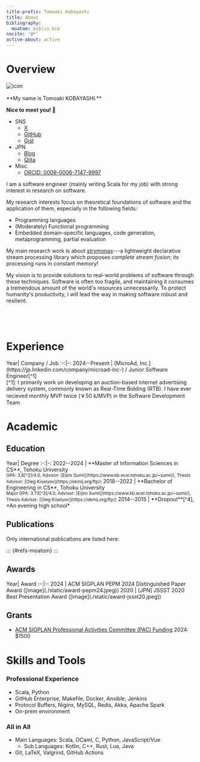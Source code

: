 ```yaml
---
title-prefix: Tomoaki Kobayashi
title: About
bibliography:
  moatom: biblio.bib
nocite: '@*'
active-about: active
---
```


# Overview

<div class="container">
  <!-- <img src="https://moatom.github.io/profile/static/icon.png" alt="icon" width="100px"
       style="margin-left: 20pt; margin-right: 20pt;" /> -->
  <img src="./static/me.jpg" alt="icon" class="image"/>
  <!-- <img src="./static/me.jpg" alt="icon" width="250px"
       style="margin-left: 20pt; margin-right: 20pt;" /> -->
  <div class="text">
  **My name is Tomoaki KOBAYASHI.**

  **Nice to meet you! 🤗**

  - SNS
    - [X](https://twitter.com/moatom)
    - [GitHub](https://github.com/moatom)
    - [Gist](https://gist.github.com/moatom)
  - JPN
    - [Blog](https://moatom.blogspot.com/)
    - [Qiita](https://qiita.com/moatom)
  - Misc.
    - [ORCID: 0009-0006-7147-9997](https://orcid.org/0009-0006-7147-9997)
  <!-- - **[Quora](https://www.quora.com/profile/Tomoaki-Kobayashi-1)** -->

  I am a software engineer (mainly writing Scala for my job)
  with strong interest in research on software.

  My research interests focus on theoretical foundations of software and
  the application of them, especially in the following fields:

  - Programming languages
  - (Moderately) Functional programming
  - Embedded domain-specific languages, code generation, metaprogramming, partial evaluation

  My main research work is about [strymonas](https://strymonas.github.io/)---a
  lightweight declarative stream processing library which proposes *complete stream fusion*;
  its processing runs in constant memory!

  My vision is to provide solutions to real-world problems of software through these techniques.
  Software is often too fragile, and maintaining it consumes a tremendous amount of the world's resources unnecessarily.
  To protect humanity's productivity, I will lead the way in making software robust and resilient.
</div>
<style>
.container {
  display: flex; /* 横並びにする */
  flex-wrap: wrap; /* 必要に応じて折り返し */
  /* align-items: center; 縦方向を中央揃え */
  gap: 16px; /* 要素間の間隔 */
}

.image {
  /* width: 200px; 画像の幅を適宜設定 */
  /* height: auto; */
  height: 400px;
  margin-left: 20pt;
  margin-right: 20pt;
  margin-top: 10pt;
}

.text {
  flex: 1; /* テキスト部分を画像に対して伸縮可能にする */
}

/* スマホ向けのスタイル（画面幅が768px以下の場合） */
@media (max-width: 768px) {
  .container {
    flex-direction: column; /* 縦並びにする */
    align-items: flex-start; /* 左寄せにする */
  }

  .image {
    /* width: 100%; 画面幅いっぱいに調整 */
    height: 400px;
  }
}
</style>
</div>


# Experience

<div class="uooo">
Year| Company / Job
:-:|-:
2024--Present | [MicroAd, Inc.](https://jp.linkedin.com/company/microad-inc-) / Junior Software Engineer[^1]
<style>
.uooo > table{
  display: table;
}
.uooo col {
  width: auto !important;
}
</style>
</div>
[^1]: I primarily work on developing an auction-based internet advertising delivery system, commonly known as Real-Time Bidding (RTB). I have ever recieved monthly MVP twice (￥50 k/MVP) in the Software Development Team


# Academic

## Education

<div class="uooo">
Year| Degree
:-:|-:
2022--2024 | **Master of Information Sciences in CS**, Tohoku University<br><small>GPA: 3.8[^2]/4.0, Advisor: [Eijiro Sumii](https://www.kb.ecei.tohoku.ac.jp/~sumii/), Thesis Advisor: [Oleg Kiselyov](https://okmij.org/ftp/)</small>
2018--2022 | **Bachelor of Engineering in CS**, Tohoku University<br><small>Major GPA: 3.73[^3]/4.0, Advisor: [Eijiro Sumii](https://www.kb.ecei.tohoku.ac.jp/~sumii/), Thesis Advisor: [Oleg Kiselyov](https://okmij.org/ftp/)</small>
2014--2015 | **Dropout**[^4], *An evening high school*
<!-- 2015        | Pass the Upper Secondary School Equivalency Examination -->
<!-- https://github.com/jgm/pandoc/issues/8139 -->
<style>
.uooo > table{
  display: table;
}
.uooo col {
  width: auto !important;
}
</style>
</div>

[^2]: Please note that GPAs tend to be graded strictly in Japan. As a side note, I was exempted from the written exam when I entered the graduate school.
[^3]: The same as 1.
[^4]: Instead, I earned a high school equivalency diploma issued by the Japanese government. *It was pretty scary at the time, but looking back, it was one of the best decisions I ever made.*

<!-- Detail: **[CV (pdf)](https://moatom.github.io/profile/static/cv-pub.pdf)** -->

## Publications

Only international publications are listed here:

::: {#refs-moatom}
:::

## Awards

<div class="uooo">
Year| Award
:-:|-:
2024 | ACM SIGPLAN PEPM 2024 Distinguished Paper Award ([image](./static/award-pepm24.jpeg))
2020 | [JPN] JSSST 2020 Best Presentation Award ([image](./static/award-jssst20.jpeg))
<style>
.uooo > table{
  display: table;
}
.uooo col {
  width: auto !important;
}
</style>
</div>



## Grants

- [ACM SIGPLAN Professional Activities Committee (PAC) Funding](https://pac.sigplan.org/) 2024: $1500


# Skills and Tools

### Professional Experience

- Scala, Python
- GitHub Enterprise, Makefile, Docker, Ansible, Jenkins
- Protocol Buffers, Niginx, MySQL, Redis, Akka, Apache Spark
- On-prem environment

### All in All

- Main Languages: Scala, OCaml, C, Python, JavaScript/Vue
  - Sub Languages: Kotlin, C++, Rust, Lua, Java
- Git, LaTeX, Valgrind, GitHub Actions
